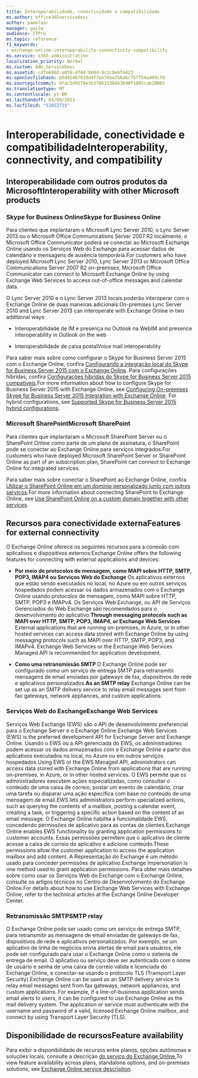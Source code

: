 ```yaml
---
title: Interoperabilidade, conectividade e compatibilidade
ms.author: office365servicedesc
author: pamelaar
manager: gailw
audience: ITPro
ms.topic: reference
f1_keywords:
- exchange-online-interoperability-connectivity-compatibility
ms.service: o365-administration
localization_priority: Normal
ms.custom: Adm_ServiceDesc
ms.assetid: cdfe686d-a059-4f4d-bb8d-9c2c0ebfa423
ms.openlocfilehash: b5dd2467010d4f7eb74ba356abc75ff54ad09cf0
ms.sourcegitcommit: 9fac5d9579e3b370b15384b36d0f1805cab20065
ms.translationtype: MT
ms.contentlocale: pt-BR
ms.lasthandoff: 04/09/2021
ms.locfileid: "51652715"
---
```

# <a name="interoperability-connectivity-and-compatibility"></a><span data-ttu-id="5d161-102">Interoperabilidade, conectividade e compatibilidade</span><span class="sxs-lookup"><span data-stu-id="5d161-102">Interoperability, connectivity, and compatibility</span></span>

## <a name="interoperability-with-other-microsoft-products"></a><span data-ttu-id="5d161-103">Interoperabilidade com outros produtos da Microsoft</span><span class="sxs-lookup"><span data-stu-id="5d161-103">Interoperability with other Microsoft products</span></span>

### <a name="skype-for-business-online"></a><span data-ttu-id="5d161-104">Skype for Business Online</span><span class="sxs-lookup"><span data-stu-id="5d161-104">Skype for Business Online</span></span>

<span data-ttu-id="5d161-105">Para clientes que implantaram o Microsoft Lync Server 2010, o Lync Server 2013 ou o Microsoft Office Communications Server 2007 R2 localmente, o Microsoft Office Communicator poderá se conectar ao Microsoft Exchange Online usando os Serviços Web do Exchange para acessar dados de calendário e mensagens de ausência temporária.</span><span class="sxs-lookup"><span data-stu-id="5d161-105">For customers who have deployed Microsoft Lync Server 2010, Lync Server 2013 or Microsoft Office Communications Server 2007 R2 on-premises, Microsoft Office Communicator can connect to Microsoft Exchange Online by using Exchange Web Services to access out-of-office messages and calendar data.</span></span>
  
<span data-ttu-id="5d161-106">O Lync Server 2010 e o Lync Server 2013 locais poderão interoperar com o Exchange Online de duas maneiras adicionais:</span><span class="sxs-lookup"><span data-stu-id="5d161-106">On-premises Lync Server 2010 and Lync Server 2013 can interoperate with Exchange Online in two additional ways:</span></span>
  
- <span data-ttu-id="5d161-107">Interoperabilidade de IM e presença no Outlook na Web</span><span class="sxs-lookup"><span data-stu-id="5d161-107">IM and presence interoperability in Outlook on the web</span></span>
    
- <span data-ttu-id="5d161-108">Interoperabilidade de caixa postal</span><span class="sxs-lookup"><span data-stu-id="5d161-108">Voice mail interoperability</span></span>
    
<span data-ttu-id="5d161-p101">Para saber mais sobre como configurar o Skype for Business Server 2015 com o Exchange Online, confira [Configurando a integração local do Skype for Business Server 2015 com o Exchange Online](/skypeforbusiness/deploy/integrate-with-exchange-server/outlook-web-app). Para configurações híbridas, confira [Configurações híbridas do Skype for Business Server 2015 compatíveis](/skypeforbusiness/skype-for-business-hybrid-solutions/integration-with-exchange-and-sharepoint).</span><span class="sxs-lookup"><span data-stu-id="5d161-p101">For more information about how to configure Skype for Business Server 2015 with Exchange Online, see [Configuring On-premises Skype for Business Server 2015 Integration with Exchange Online](/skypeforbusiness/deploy/integrate-with-exchange-server/outlook-web-app). For hybrid configurations, see [Supported Skype for Business Server 2015 hybrid configurations](/skypeforbusiness/skype-for-business-hybrid-solutions/integration-with-exchange-and-sharepoint).</span></span>
  
### <a name="microsoft-sharepoint"></a><span data-ttu-id="5d161-111">Microsoft SharePoint</span><span class="sxs-lookup"><span data-stu-id="5d161-111">Microsoft SharePoint</span></span>

<span data-ttu-id="5d161-112">Para clientes que implantaram o Microsoft SharePoint Server ou o SharePoint Online como parte de um plano de assinatura, o SharePoint pode se conectar ao Exchange Online para serviços integrados.</span><span class="sxs-lookup"><span data-stu-id="5d161-112">For customers who have deployed Microsoft SharePoint Server or SharePoint Online as part of an subscription plan, SharePoint can connect to Exchange Online for integrated services.</span></span>
  
<span data-ttu-id="5d161-113">Para saber mais sobre conectar o SharePoint ao Exchange Online, confira [Utilizar o SharePoint Online em um domínio personalizado junto com outros serviços](https://go.microsoft.com/fwlink/?LinkId=271805).</span><span class="sxs-lookup"><span data-stu-id="5d161-113">For more information about connecting SharePoint to Exchange Online, see [Use SharePoint Online on a custom domain together with other services](https://go.microsoft.com/fwlink/?LinkId=271805).</span></span>
  
## <a name="features-for-external-connectivity"></a><span data-ttu-id="5d161-114">Recursos para conectividade externa</span><span class="sxs-lookup"><span data-stu-id="5d161-114">Features for external connectivity</span></span>

<span data-ttu-id="5d161-115">O Exchange Online oferece os seguintes recursos para a conexão com aplicativos e dispositivos externos:</span><span class="sxs-lookup"><span data-stu-id="5d161-115">Exchange Online offers the following features for connecting with external applications and devices:</span></span>
  
- <span data-ttu-id="5d161-p102">**Por meio de protocolos de mensagem, como MAPI sobre HTTP, SMTP, POP3, IMAP4 ou Serviços Web do Exchange** Os aplicativos externos que estão sendo executados no local, no Azure ou em outros serviços hospedados podem acessar os dados armazenados com o Exchange Online usando protocolos de mensagem, como MAPI sobre HTTP, SMTP, POP3 e IMAPv4. Os Serviços Web Exchange, ou API de Serviços Gerenciados do Web Exchange são recomendados para o desenvolvimento do aplicativo.</span><span class="sxs-lookup"><span data-stu-id="5d161-p102">**Through messaging protocols such as MAPI over HTTP, SMTP, POP3, IMAP4, or Exchange Web Services** External applications that are running on-premises, in Azure, or in other hosted services can access data stored with Exchange Online by using messaging protocols such as MAPI over HTTP, SMTP, POP3, and IMAPv4. Exchange Web Services or the Exchange Web Services Managed API is recommended for application development.</span></span> 
    
- <span data-ttu-id="5d161-118">**Como uma retransmissão SMTP** O Exchange Online pode ser configurado como um serviço de entrega SMTP para retransmitir mensagens de email enviadas por gateways de fax, dispositivos de rede e aplicativos personalizados.</span><span class="sxs-lookup"><span data-stu-id="5d161-118">**As an SMTP relay** Exchange Online can be set up as an SMTP delivery service to relay email messages sent from fax gateways, network appliances, and custom applications.</span></span> 
    
### <a name="exchange-web-services"></a><span data-ttu-id="5d161-119">Serviços Web do Exchange</span><span class="sxs-lookup"><span data-stu-id="5d161-119">Exchange Web Services</span></span>

<span data-ttu-id="5d161-120">Serviços Web Exchange (EWS) são o API de desenvolvimento preferencial para o Exchange Server e o Exchange Online.</span><span class="sxs-lookup"><span data-stu-id="5d161-120">Exchange Web Services (EWS) is the preferred development API for Exchange Server and Exchange Online.</span></span> <span data-ttu-id="5d161-121">Usando o EWS ou a API gerenciada do EWS, os administradores podem acessar os dados armazenados com o Exchange Online a partir dos aplicativos executados no local, no Azure ou em outros serviços hospedados.</span><span class="sxs-lookup"><span data-stu-id="5d161-121">Using EWS or the EWS Managed API, administrators can access data stored with Exchange Online from applications that are running on-premises, in Azure, or in other hosted services.</span></span> <span data-ttu-id="5d161-122">O EWS permite que os administradores executem ações especializadas, como consultar o conteúdo de uma caixa de correio, postar um evento de calendário, criar uma tarefa ou disparar uma ação específica com base no conteúdo de uma mensagem de email.</span><span class="sxs-lookup"><span data-stu-id="5d161-122">EWS lets administrators perform specialized actions, such as querying the contents of a mailbox, posting a calendar event, creating a task, or triggering a specific action based on the content of an email message.</span></span> <span data-ttu-id="5d161-123">O Exchange Online habilita a funcionalidade EWS, concedendo permissões de aplicativo para as contas de clientes.</span><span class="sxs-lookup"><span data-stu-id="5d161-123">Exchange Online enables EWS functionality by granting application permissions to customer accounts.</span></span> <span data-ttu-id="5d161-124">Essas permissões permitem que o aplicativo de cliente acesse a caixa de correio do aplicativo e adicione conteúdo.</span><span class="sxs-lookup"><span data-stu-id="5d161-124">These permissions allow the customer application to access the application mailbox and add content.</span></span> <span data-ttu-id="5d161-125">A Representação do Exchange é um método usado para conceder permissões de aplicativo.</span><span class="sxs-lookup"><span data-stu-id="5d161-125">Exchange Impersonation is one method used to grant application permissions.</span></span> <span data-ttu-id="5d161-126">Para obter mais detalhes sobre como usar os Serviços Web do Exchange com o Exchange Online, consulte os artigos técnicos no Centro de Desenvolvimento do Exchange Online.</span><span class="sxs-lookup"><span data-stu-id="5d161-126">For details about how to use Exchange Web Services with Exchange Online, refer to the technical articles at the Exchange Online Developer Center.</span></span>
  
### <a name="smtp-relay"></a><span data-ttu-id="5d161-127">Retransmissão SMTP</span><span class="sxs-lookup"><span data-stu-id="5d161-127">SMTP relay</span></span>

<span data-ttu-id="5d161-p104">O Exchange Online pode ser usado como um serviço de entrega SMTP, para retransmitir as mensagens de email enviadas de gateways de fax, dispositivos de rede e aplicativos personalizados. Por exemplo, se um aplicativo de linha de negócios envia alertas de email para usuários, ele pode ser configurado para usar o Exchange Online como o sistema de entrega de email. O aplicativo ou serviço deve ser autenticado com o nome de usuário e senha de uma caixa de correio válida e licenciada do Exchange Online, e conectar-se usando o protocolo TLS (Transport Layer Security).</span><span class="sxs-lookup"><span data-stu-id="5d161-p104">Exchange Online can be used as an SMTP delivery service to relay email messages sent from fax gateways, network appliances, and custom applications. For example, if a line-of-business application sends email alerts to users, it can be configured to use Exchange Online as the mail delivery system. The application or service must authenticate with the username and password of a valid, licensed Exchange Online mailbox, and connect by using Transport Layer Security (TLS).</span></span>
  
## <a name="feature-availability"></a><span data-ttu-id="5d161-131">Disponibilidade de recursos</span><span class="sxs-lookup"><span data-stu-id="5d161-131">Feature availability</span></span>

<span data-ttu-id="5d161-132">Para exibir a disponibilidade de recursos entre planos, opções autônomas e soluções locais, consulte a descrição [do serviço do Exchange Online.](exchange-online-service-description.md)</span><span class="sxs-lookup"><span data-stu-id="5d161-132">To view feature availability across plans, standalone options, and on-premises solutions, see [Exchange Online service description](exchange-online-service-description.md).</span></span>
